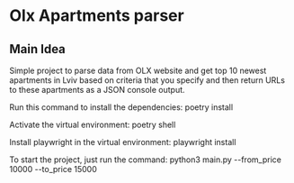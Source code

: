 # Olx Apartments parser

## Main Idea

Simple project to parse data from OLX website and get top 10 newest apartments in Lviv based on criteria that you specify and then return URLs to these apartments as a JSON console output.

Run this command to install the dependencies: poetry install

Activate the virtual environment: poetry shell

Install playwright in the virtual environment: playwright install

To start the project, just run the command: python3 main.py --from_price 10000 --to_price 15000
